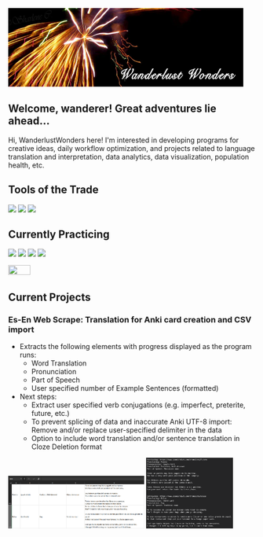 <a href="https://wanderlustwonders.wixsite.com/sccreations">
  <img height="160" width="95%" src="https://raw.githubusercontent.com/WanderlustWonders/WanderlustWonders/master/WanderlustWonders_header.png";
       alt="WanderlustWonders Header">
</a>

<!-- Image header with link redirect: 
Link image to redirect: <img> tag as child of <a> tag with href.
LT or RT Align: insert align="right" in image tag. Center align: Put anchor tag as child of paragraph <p align="center"> <a> <img> </a> </p>
Markdown:
[![Header](URL.png "Header")](https://redirect.link)
-->


## Welcome, wanderer! Great adventures lie ahead...
Hi, WanderlustWonders here! I'm interested in developing programs for creative ideas, daily workflow optimization, and projects related to language translation and interpretation, data analytics, data visualization, population health, etc. <br>
<!-- **Languages:** English, Japanese, Cantonese, Mandarin <br> -->


## Tools of the Trade

![](https://img.shields.io/badge/|-Excel/VBA-informational?style=flat&logo=Microsoft+Excel&logoColor=white&color=217346)
![](https://img.shields.io/badge/|-PowerBI-informational?style=flat&logo=Power+BI&logoColor=white&color=F2C811)
![](https://img.shields.io/badge/|-Tableau-informational?style=flat&logo=Tableau&logoColor=white&color=E97627)


## Currently Practicing

![](https://img.shields.io/badge/|-Python-informational?style=flat&logo=python&logoColor=white&color=3776AB)
![](https://img.shields.io/badge/|-R-informational?style=flat&logo=R&logoColor=white&color=276DC3)
![](https://img.shields.io/badge/|-HTML5-informational?style=flat&logo=HTML5&logoColor=white&color=E34F26)
![](https://img.shields.io/badge/|-Blender-informational?style=flat&logo=Blender&logoColor=white&color=F5792A)

<img src="https://github-readme-stats.vercel.app/api/top-langs/?username=WanderlustWonders&layout=compact&html&title_color=ffffff&text_color=c9cacc&icon_color=2bbc8a&bg_color=1d1f21" height="30%" width="30%"/>


## Current Projects

### Es-En Web Scrape: Translation for Anki card creation and CSV import

- Extracts the following elements with progress displayed as the program runs:
  - Word Translation
  - Pronunciation
  - Part of Speech
  - User specified number of Example Sentences (formatted)
- Next steps: 
  - Extract user specified verb conjugations (e.g. imperfect, preterite, future, etc.)
  - To prevent splicing of data and inaccurate Anki UTF-8 import: Remove and/or replace user-specified delimiter in the data 
  - Option to include word translation and/or sentence translation in Cloze Deletion format
 

<img src="/Images/EnEs_Translation_Result_CSV.png?raw=True" alt="Translation completed result" height="55%" width="55%"> <img src="/Images/EnEs_Translation_Retrieval_Progress.png?raw=True" alt="Translation Progress" height="35%" width="35%">




<!-- Icon Format:
https://simpleicons.org/
https://shields.io/
![](https://img.shields.io/badge/<WORD_ON_LEFT>-<WORD_ON_RIGHT>-informational?style=flat&logo=<LOGO_NAME>&logoColor=white&color=2bbc8a)
GitHub Stats Cards:
https://github.com/anuraghazra/github-readme-stats
GitHub Stats
<a>
  <img align="left" height="150" src="https://github-readme-stats.vercel.app/api?username=WanderlustWonders&show_icons=true&line_height=27&count_private=true&title_color=ffffff&text_color=c9cacc&icon_color=79dafa&bg_color=1d1f21" alt="WanderlustWonders's GitHub Stats" />
</a>
Top languages
<img align="left" src="https://github-readme-stats.vercel.app/api/top-langs/?username=WanderlustWonders&layout=compact&html&title_color=ffffff&text_color=c9cacc&icon_color=2bbc8a&bg_color=1d1f21" />
-->
